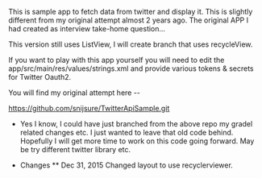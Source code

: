 
This is sample app to fetch data from twitter and display it.
This is slightly different from my original attempt almost 2 years ago.
The original APP I had created as interview take-home question...

This version still uses ListView, I will create branch that uses recycleView.

If you want to play with this app yourself  you will need to edit the
app/src/main/res/values/strings.xml and provide various tokens & secrets for Twitter Oauth2.

You will find my original attempt here --

https://github.com/snijsure/TwitterApiSample.git

* Yes I know, I could have just branched from the above repo my gradel related changes etc. I just wanted
  to leave that old code behind. Hopefully I will get more time to work on this code going forward. May
  be try different twitter library etc.

* Changes
  ** Dec 31, 2015
     Changed layout to use recyclerviewer.
